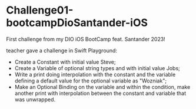 # Challenge01-bootcampDioSantander-iOS
First challenge from my DIO iOS BootCamp feat. Santander 2023!

teacher gave a challenge in Swift Playground:

- Create a Constant with initial value Steve;
- Create a Variable of optional string types and with initial value Jobs;
- Write a print doing interpolation with the constant and the variable defining a default value for the optional variable as "Wozniak";
- Make an Optional Binding on the variable and within the condition, make another print with interpolation between the constant and variable that was unwrapped.

